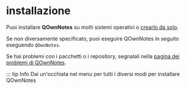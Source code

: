 # installazione

Puoi installare **QOwnNotes** su molti sistemi operativi o [crearlo da solo](building.md).

Se non diversamente specificato, puoi eseguire QOwnNotes in seguito eseguendo `QOwnNotes`.

Se hai problemi con i pacchetti o i repository, segnalali nella [pagina dei problemi di QOwnNotes](https://github.com/pbek/QOwnNotes/issues).

::: tip Info
Dai un'occhiata nel menu per tutti i diversi modi per installare QOwnNotes

